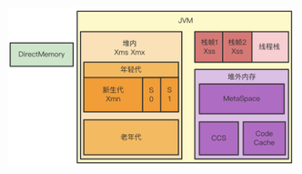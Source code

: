![image](https://github.com/vintanda/geektime/blob/week01/jvm%E5%86%85%E5%AD%98%E7%BB%93%E6%9E%84.png)
